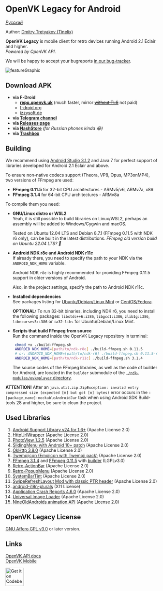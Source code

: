# OpenVK Legacy for Android

_[Русский](README_RU.md)_

Author: [Dmitry Tretyakov (Tinelix)](https://github.com/tretdm)

**OpenVK Legacy** is mobile client for retro devices running Android 2.1 Eclair and higher.\
_Powered by OpenVK API._

We will be happy to accept your bugreports [in our bug-tracker](https://github.com/openvk/mobile-android-legacy/projects/1).

![featureGraphic](fastlane/metadata/android/en-US/images/featureGraphic.png)

## Download APK
* **via F-Droid**
  * **[repo.openvk.uk](https://repo.openvk.uk/repo/)** (much faster, mirror ~~[without TLS](http://repo.openvk.co/repo/)~~ not paid)
  * [f-droid.org](https://f-droid.org/packages/uk.openvk.android.legacy/)
  * [izzysoft.de](https://apt.izzysoft.de/fdroid/index/apk/uk.openvk.android.legacy)
* **via [Telegram channel](https://t.me/+nPLHBZqAsFlhYmIy)**
* **via [Releases page](https://github.com/openvk/mobile-android-legacy/releases/latest)**
* **via [NashStore](https://store.nashstore.ru/store/637cc36cfb3ed38835524503)** _(for Russian phones kinda 😂)_
* **via [Trashbox](https://trashbox.ru/topics/164477/openvk-legacy)**

## Building
We recommend using [Android Studio 3.1.2](https://developer.android.com/studio/archive) and Java 7 for perfect support of libraries developed for Android 2.1 Eclair and above.

To ensure non-native codecs support (Theora, VP8, Opus, MP3onMP4), two versions of FFmpeg are used:
* **FFmpeg 0.11.5** for 32-bit CPU architectures - ARMv5/v6, ARMv7a, x86
* **FFmpeg 3.1.4** for 64-bit CPU architectures - ARMv8a

To compile them you need:
+ **GNU/Linux distro or WSL2** \
  Yeah, it is still possible to build libraries on Linux/WSL2, perhaps an assembly will be added to Windows/Cygwin and macOS.

  Tested on Ubuntu 12.04 LTS and Debian 8.7.1 (FFmpeg 0.11.5 with NDK r6 only), can be built in the latest distributions. _FFmpeg old version build on Ubuntu 22.04 LTS? 🤔_
+ **[Android NDK r8e](http://web.archive.org/web/20130501232214/http://developer.android.com/tools/sdk/ndk/index.html) and [Android NDK r11c](https://github.com/android/ndk/wiki/Unsupported-Downloads#r11c)** \
  If already there, you need to specify the path to your NDK via the `ANDROID_NDK_HOME` variable.

  Android NDK `r8e` is highly recommended for providing FFmpeg 0.11.5 support in older versions of Android.

  Also, in the project settings, specify the path to Android NDK r11c.
+ **Installed dependencies** \
  See packages listing for [Ubuntu/Debian/Linux Mint](https://trac.ffmpeg.org/wiki/CompilationGuide/Ubuntu) or [CentOS/Fedora](https://trac.ffmpeg.org/wiki/CompilationGuide/Centos).

  **OPTIONAL:** To run 32-bit binaries, including NDK r6, you need to install the following packages: `libstdc++6:i386`, `libgcc1:i386`, `zlib1g:i386`, `libncurses5:i386` or `ia32-libs` for Ubuntu/Debian/Linux Mint.
+ **Scripts that build FFmpeg from source** \
  Run the command inside the OpenVK Legacy repository in terminal:
  ```sh
   chmod +x ./build-ffmpeg.sh
   ANDROID_NDK_HOME=[path/to/ndk-r8e] ./build-ffmpeg.sh 0.11.5
   # or: ANDROID_NDK_HOME=[path/to/ndk-r6] ./build-ffmpeg.sh 0.11.5-r6
   ANDROID_NDK_HOME=[path/to/ndk-r11c] ./build-ffmpeg.sh 3.1.4
  ```

  The source codes of the FFmpeg libraries, as well as the code of builder for Android, are located in the `builder` submodule of the [`./ndk-modules/ovkmplayer` directory](https://github.com/openvk/mobile-android-legacy/tree/main/ndk-modules/ovkmplayer).

**ATTENTION!** After an `java.util.zip.ZipException: invalid entry compressed size (expected [m] but got [n] bytes)` error occurs in the `:[package_name]:mockableAndroidJar` task when using Android SDK Build-tools 28 and higher, be sure to clean the project.

## Used Libraries
1. [Android Support Library v24 for 1.6+](https://developer.android.com/topic/libraries/support-library) (Apache License 2.0)
2. [HttpUrlWrapper](https://github.com/tinelix/httpurlwrapper) (Apache License 2.0)
3. [PhotoView 1.2.5](https://github.com/Baseflow/PhotoView/tree/v1.2.5) (Apache License 2.0)
4. [SlidingMenu with Android 10+ patch](https://github.com/tinelix/SlidingMenu) (Apache License 2.0)
5. [OkHttp 3.8.0](https://square.github.io/okhttp/) (Apache License 2.0)
6. [Twemojicon (Emojicon with Twemoji pack)](https://github.com/tinelix/twemojicon) (Apache License 2.0)
7. [FFmpeg 3.1.4](https://github.com/tinelix/ffmpeg-android-builder/tree/main/ffmpeg-3.1.4) and [FFmpeg 0.11.5](https://github.com/tinelix/ffmpeg-android-builder/tree/main/ffmpeg-0.11.5) with [builder](https://github.com/tinelix/ffmpeg-android-builder) (LGPLv3.0)
8. [Retro-ActionBar](https://github.com/tinelix/retro-actionbar) (Apache License 2.0)
9. [Retro-PopupMenu](https://github.com/tinelix/retro-popupmenu) (Apache License 2.0)
10. [SystemBarTint](https://github.com/jgilfelt/SystemBarTint) (Apache License 2.0)
11. [SwipeRefreshLayout Mod with classic PTR header](https://github.com/xyxyLiu/SwipeRefreshLayout) (Apache License 2.0)
12. [android-i18n-plurals](https://github.com/populov/android-i18n-plurals) (X11 License)
13. [Application Crash Reports 4.6.0](https://github.com/ACRA/acra/tree/acra-4.6.0) (Apache License 2.0)
14. [Universal Image Loader](https://github.com/nostra13/Android-Universal-Image-Loader/tree/v1.9.5) (Apache License 2.0)
15. [NineOldAndroids animation API](https://github.com/JakeWharton/NineOldAndroids) (Apache License 2.0)

## OpenVK Legacy License
[GNU Affero GPL v3.0](COPYING) or later version.

## Links
[OpenVK API docs](https://docs.openvk.su/openvk_engine/api/description/)\
[OpenVK Mobile](https://openvk.uk/app)

<a href="https://codeberg.org/OpenVK/mobile-android-legacy">
    <img alt="Get it on Codeberg" src="https://codeberg.org/Codeberg/GetItOnCodeberg/media/branch/main/get-it-on-blue-on-white.png" height="60">
</a>
